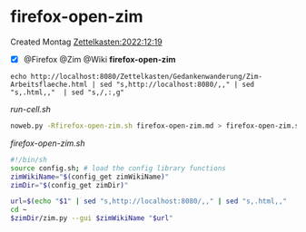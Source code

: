 # firefox-open-zim
Created Montag [Zettelkasten:2022:12:19]()

- [X] @Firefox @Zim @Wiki  **firefox-open-zim**



``echo http://localhost:8080/Zettelkasten/Gedankenwanderung/Zim-Arbeitsflaeche.html | sed "s,http://localhost:8080/,," | sed "s,.html,,"  | sed "s,/,:,g"``

*run-cell.sh*
```bash
noweb.py -Rfirefox-open-zim.sh firefox-open-zim.md > firefox-open-zim.sh && echo 'fertig'
```

*firefox-open-zim.sh*
```bash
#!/bin/sh
source config.sh; # load the config library functions
zimWikiName="$(config_get zimWikiName)"
zimDir="$(config_get zimDir)"

url=$(echo "$1" | sed "s,http://localhost:8080/,," | sed "s,.html,,"  | sed "s,/,:,g")
cd ~
$zimDir/zim.py --gui $zimWikiName "$url"
```

